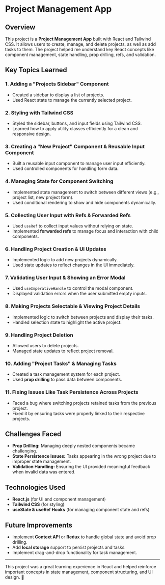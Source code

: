# Project Management App

## Overview
This project is a **Project Management App** built with React and Tailwind CSS. It allows users to create, manage, and delete projects, as well as add tasks to them. The project helped me understand key React concepts like component management, state handling, prop drilling, refs, and validation.

## Key Topics Learned
### 1. Adding a "Projects Sidebar" Component
- Created a sidebar to display a list of projects.
- Used React state to manage the currently selected project.

### 2. Styling with Tailwind CSS
- Styled the sidebar, buttons, and input fields using Tailwind CSS.
- Learned how to apply utility classes efficiently for a clean and responsive design.

### 3. Creating a "New Project" Component & Reusable Input Component
- Built a reusable input component to manage user input efficiently.
- Used controlled components for handling form data.

### 4. Managing State for Component Switching
- Implemented state management to switch between different views (e.g., project list, new project form).
- Used conditional rendering to show and hide components dynamically.

### 5. Collecting User Input with Refs & Forwarded Refs
- Used `useRef` to collect input values without relying on state.
- Implemented **forwarded refs** to manage focus and interaction with child components.

### 6. Handling Project Creation & UI Updates
- Implemented logic to add new projects dynamically.
- Used state updates to reflect changes in the UI immediately.

### 7. Validating User Input & Showing an Error Modal
- Used `useImperativeHandle` to control the modal component.
- Displayed validation errors when the user submitted empty inputs.

### 8. Making Projects Selectable & Viewing Project Details
- Implemented logic to switch between projects and display their tasks.
- Handled selection state to highlight the active project.

### 9. Handling Project Deletion
- Allowed users to delete projects.
- Managed state updates to reflect project removal.

### 10. Adding "Project Tasks" & Managing Tasks
- Created a task management system for each project.
- Used **prop drilling** to pass data between components.

### 11. Fixing Issues Like Task Persistence Across Projects
- Faced a bug where switching projects retained tasks from the previous project.
- Fixed it by ensuring tasks were properly linked to their respective projects.

## Challenges Faced
- **Prop Drilling:** Managing deeply nested components became challenging.
- **State Persistence Issues:** Tasks appearing in the wrong project due to improper state management.
- **Validation Handling:** Ensuring the UI provided meaningful feedback when invalid data was entered.

## Technologies Used
- **React.js** (for UI and component management)
- **Tailwind CSS** (for styling)
- **useState & useRef Hooks** (for managing component state and refs)

## Future Improvements
- Implement **Context API** or **Redux** to handle global state and avoid prop drilling.
- Add **local storage** support to persist projects and tasks.
- Implement drag-and-drop functionality for task management.

---
This project was a great learning experience in React and helped reinforce important concepts in state management, component structuring, and UI design. 🚀

